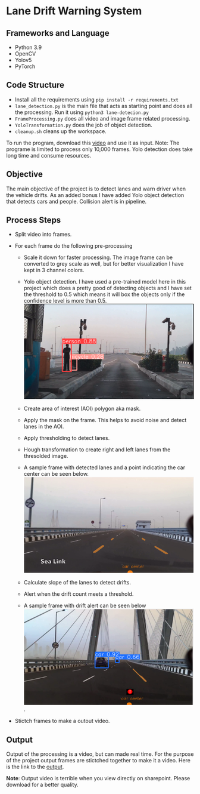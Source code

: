 # Lane Drift Warning System

## Frameworks and Language
- Python 3.9
- OpenCV
- Yolov5
- PyTorch

## Code Structure
- Install all the requirements using ` pip install -r requirements.txt `
- `lane_detection.py` is the main file that acts as starting point and does all the processing. Run it using `python3 lane-detecion.py`
- `FrameProcessing.py` does all video and image frame related processing.
- `YoloTransformation.py` does the job of object detection.
- `cleanup.sh` cleans up the workspace.

To run the program, download this [video](https://kennesawedu-my.sharepoint.com/:v:/g/personal/sbalacha_students_kennesaw_edu/EbXox33un-1DsQ6BmkJX07oBb_NoMPXGccSXLSP3OvHYUw?email=skhandav%40students.kennesaw.edu&e=l60OQx) and use it as input. 
Note: The programe is limited to process only 10,000 frames. Yolo detection does take long time and consume resources.

## Objective
The main objective of the project is to detect lanes and warn driver when the vehicle drifts. As an added bonus I have added Yolo object detection that detects cars and people. Collision alert is in pipeline.

## Process Steps
- Split video into frames.
- For each frame do the following pre-processing 
   - Scale it down for faster processing. The image frame can be converted to grey scale as well, but for better visualization I have kept in 3 channel colors.
   - Yolo object detection. I have used a pre-trained model here in this project which does a pretty good of detecting objects and I have set the threshold to 0.5 which means it will box the objects only if the confidence level is more than 0.5.
   ![Yolo Object detection](https://github.com/sivabalachandran/Lane-Drift-Warning-System/blob/main/yolo.png)
   
   - Create area of interest (AOI) polygon aka mask.
   - Apply the mask on the frame. This helps to avoid noise and detect lanes in the AOI.
   - Apply thresholding to detect lanes.
   - Hough transformation to create right and left lanes from the thresolded image.
   - A sample frame with detected lanes and a point indicating the car center can be seen below. 
      ![Frame with car center and lanes marked](https://github.com/sivabalachandran/Lane-Drift-Warning-System/blob/main/carcenter-with-lanes.png)      
      
   - Calculate slope of the lanes to detect drifts. 
   - Alert when the drift count meets a threshold.
   - A sample frame with drift alert can be seen below
      ![Drift alert](https://github.com/sivabalachandran/Lane-Drift-Warning-System/blob/main/drift-alert.png).
   
- Stictch frames to make a outout video.

## Output

Output of the processing is a video, but can made real time. For the purpose of the project output frames are stictched together to make it a video. Here is the link to the [output](https://kennesawedu-my.sharepoint.com/:v:/g/personal/sbalacha_students_kennesaw_edu/EWppMRHtFp5OoS9Gdhxew38BVhwHarWYc--kvVdgIhn5gQ?email=skhandav%40students.kennesaw.edu&e=RdmH0G).

**Note**: Output video is terrible when you view directly on sharepoint. Please download for a better quality.

